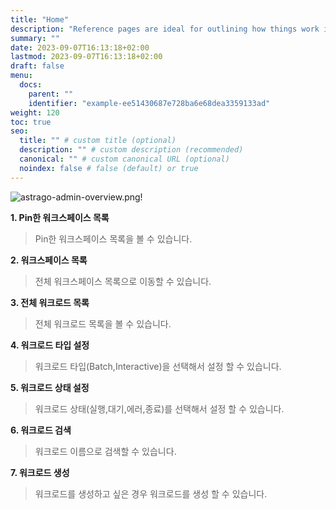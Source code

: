 ```yaml
---
title: "Home"
description: "Reference pages are ideal for outlining how things work in terse and clear terms."
summary: ""
date: 2023-09-07T16:13:18+02:00
lastmod: 2023-09-07T16:13:18+02:00
draft: false
menu:
  docs:
    parent: ""
    identifier: "example-ee51430687e728ba6e68dea3359133ad"
weight: 120
toc: true
seo:
  title: "" # custom title (optional)
  description: "" # custom description (recommended)
  canonical: "" # custom canonical URL (optional)
  noindex: false # false (default) or true
---
```


![astrago-admin-overview.png!](/images/astrago-admin-overview.png)

**1. Pin한 워크스페이스 목록**

> Pin한 워크스페이스 목록을 볼 수 있습니다.

**2. 워크스페이스 목록**

> 전체 워크스페이스 목록으로 이동할 수 있습니다.

**3. 전체 워크로드 목록**

> 전체 워크로드 목록을 볼 수 있습니다.

**4. 워크로드 타입 설정**

> 워크로드 타입(Batch,Interactive)을 선택해서 설정 할 수 있습니다.

**5. 워크로드 상태 설정**

> 워크로드 상태(실행,대기,에러,종료)를 선택해서 설정 할 수 있습니다.

**6. 워크로드 검색**

> 워크로드 이름으로 검색할 수 있습니다.

**7. 워크로드 생성**

> 워크로드를 생성하고 싶은 경우 워크로드를 생성 할 수 있습니다.
